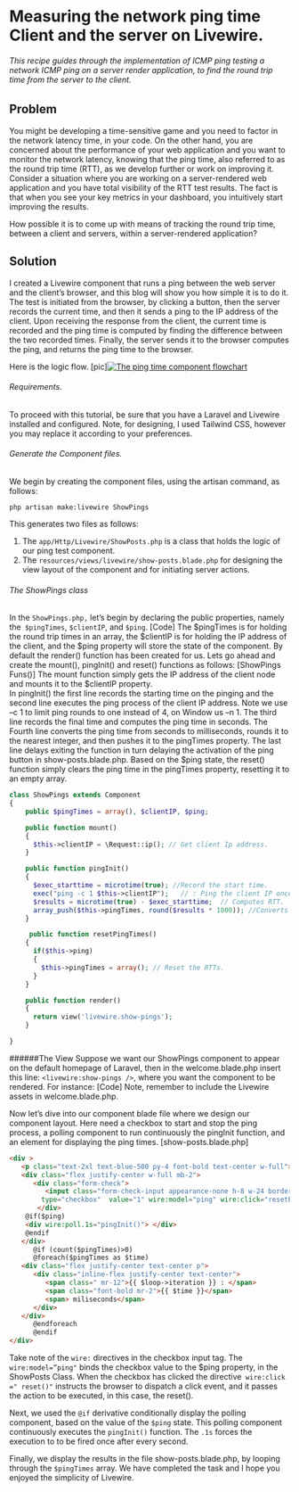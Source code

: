 # Measuring the network ping time Client and the server on Livewire.

###### This recipe guides through the implementation of ICMP ping testing a network ICMP ping on a server render application, to find the round trip time from the server to the client.  

## Problem

You might be developing a time-sensitive game and you need to factor in the network latency time, in your code. On the other hand, you are concerned about the performance of your web application and you want to monitor the network latency, knowing that the ping time, also referred to as the round trip time (RTT),  as we develop further or work on improving it. 
Consider a situation where you are working on a server-rendered web application and you have total visibility of the RTT test results. The fact is that when you see your key metrics in your dashboard, you intuitively start improving the results.

How possible it is to come up with means of tracking the round trip time, between a client and servers, within a server-rendered application?

## Solution

I created a Livewire component that runs a ping between the web server and the client’s browser, and this blog will show you how simple it is to do it. The test is initiated from the browser, by clicking a button, then the server records the current time, and then it sends a ping to the IP address of the client. Upon receiving the response from the client, the current time is recorded and the ping time is computed by finding the difference between the two recorded times. Finally, the server sends it to the browser computes the ping, and returns the ping time to the browser. 

Here is the logic flow.
[pic][![The ping time component flowchart](https://raw.githubusercontent.com/dumisanigegana/Fly.io-Laravel-Livewire-Hiring-Project/blob/main/using-livewire-to-test-ping-time-flowchat.png "The ping time component flowchart")](# "The ping time component flowchart")

###### Requirements. 
To proceed with this tutorial, be sure that you have a Laravel and Livewire installed and configured. Note, for designing, I used Tailwind CSS, however you may replace it according to your preferences. 

###### Generate the Component files.
We begin by creating the component files, using the artisan command, as follows:

`php artisan make:livewire ShowPings` 

This generates two files as follows: 
1. The `app/Http/Livewire/ShowPosts.php` is a class that holds the logic of our ping test component. 
2. The `resources/views/livewire/show-posts.blade.php` for designing the view layout of the component and for initiating server actions.

###### The ShowPings class
In the `ShowPings.php,` let’s begin by declaring the public properties, namely the` $pingTimes`, `$clientIP`, and `$ping`.
[Code]
The $pingTimes is for holding the round trip times in an array, the $clientIP is for holding the IP address of the client, and the $ping property will store the state of the component.
By default the render() function has been created for us. Lets go ahead and create the mount(), pingInit() and reset() functions as follows:
[ShowPings  Funs()]
The mount function simply gets the IP address of the client node and mounts it to the $clientIP property.  
In pingInit() the first line records the starting time on the pinging and the second line executes the ping process of the client IP address. Note we use –c 1 to limit ping rounds to one instead of 4, on Window us –n 1. The third line records the final time and computes the ping time in seconds. The Fourth line converts the ping time from seconds to milliseconds, rounds it to the nearest integer, and then pushes it to the pingTimes property. The last line delays exiting the function in turn delaying the activation of the ping button in show-posts.blade.php. 
Based on the $ping state, the reset() function simply clears the ping time in the pingTimes property, resetting it to an empty array.
```php
class ShowPings extends Component
{
    public $pingTimes = array(), $clientIP, $ping;

    public function mount()
    {
      $this->clientIP = \Request::ip(); // Get client Ip address.
    }

    public function pingInit()
    {
      $exec_starttime = microtime(true); //Record the start time.
      exec("ping -c 1 $this->clientIP");   // : Ping the client IP once.
      $results = microtime(true) - $exec_starttime;  // Computes RTT.
      array_push($this->pingTimes, round($results * 1000)); //Converts RTT an integer in ms.
    }

     public function resetPingTimes()
    { 
      if($this->ping)
      {
        $this->pingTimes = array(); // Reset the RTTs.
      }
    }

    public function render()
    {
      return view('livewire.show-pings');
    }

}
```
######The View
Suppose we want our ShowPings component to appear on the default homepage of Laravel, then in the welcome.blade.php insert this line: `<livewire:show-pings />`, where you want the component to be rendered. For instance:
[Code]
Note, remember to include the Livewire assets in welcome.blade.php.

 Now let’s dive into our component blade file where we design our component layout. Here need a checkbox to start and stop the ping process, a polling component to run continuously the pingInit function, and an element for displaying the ping times.
[show-posts.blade.php]
```html
<div >
   <p class="text-2xl text-blue-500 py-4 font-bold text-center w-full">Click to ping the server </p>
   <div class="flex justify-center w-full mb-2">
      <div class="form-check">
         <input class="form-check-input appearance-none h-8 w-24 border-2 border-green-300 rounded-lg bg-gray-100 checked:bg-red-400 checked:border-red-500 mt-1 align-top bg-no-repeat bg-center bg-contain float-left mr-2 cursor-pointer" 
		type="checkbox"  value="1" wire:model="ping" wire:click="resetPingTimes()">
       </div>
    @if($ping)
    <div wire:poll.1s="pingInit()"> </div>
    @endif
   </div>
      @if (count($pingTimes)>0)
      @foreach($pingTimes as $time)
   <div class="flex justify-center text-center p">
      <div class="inline-flex justify-center text-center">
         <span class=" mr-12">{{ $loop->iteration }} : </span>
         <span class="font-bold mr-2">{{ $time }}</span>
         <span> miliseconds</span>
      </div>
   </div>
      @endforeach
      @endif
</div>
```
Take note of the `wire:` directives in the checkbox input tag. The `wire:model=”ping"` binds the checkbox value to the $ping property, in the ShowPosts  Class. When the checkbox has clicked the directive` wire:click =" reset()"`  instructs the browser to dispatch a click event, and it passes the action to be executed, in this case, the reset().

Next, we used the `@if` derivative conditionally display the polling component, based on the value of the `$ping` state. This polling component continuously executes the `pingInit()` function. The `.1s` forces the execution to to be fired once after every second.

Finally, we display the results in the file show-posts.blade.php, by looping through the `$pingTimes` array.
We have completed the task and I hope you enjoyed the simplicity of Livewire.


